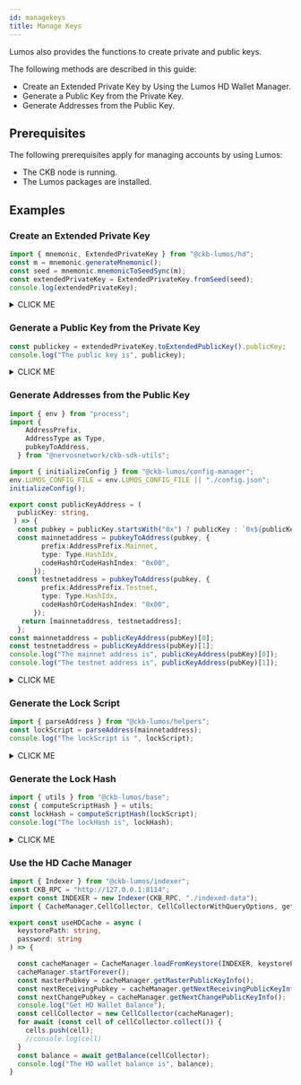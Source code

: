```yaml
---
id: managekeys
title: Manage Keys
---
```

Lumos also provides the functions to create private and public keys.

The following methods are described in this guide:

- Create an Extended Private Key by Using the Lumos HD Wallet Manager. 
- Generate a Public Key from the Private Key.
- Generate Addresses from the Public Key.

## Prerequisites

The following prerequisites apply for managing accounts by using Lumos:

- The CKB node is running.
- The Lumos packages are installed.

## Examples

### Create an Extended Private Key

```typescript title="/mydapp/src/managekey.ts"
import { mnemonic, ExtendedPrivateKey } from "@ckb-lumos/hd";
const m = mnemonic.generateMnemonic();
const seed = mnemonic.mnemonicToSeedSync(m);
const extendedPrivateKey = ExtendedPrivateKey.fromSeed(seed);
console.log(extendedPrivateKey);
```


<details><summary>CLICK ME</summary>
<p>

#### 

```shell
ExtendedPrivateKey {
  privateKey: '0x0bd29e73cb36399a5e4071153ae927248c914a402a2de91e8eb609c5256a907f',
  chainCode: '0x2a37938ba7904529f4ab19456feeae9aa4f0dae6b066b4e52d51f49684f8f392'
}
```
</p>
</details>

### Generate a Public Key from the Private Key

```typescript title="/mydapp/src/managekey.ts"
const publickey = extendedPrivateKey.toExtendedPublicKey().publicKey;
console.log("The public key is", publickey);
```
<details><summary>CLICK ME</summary>
<p>

```shell
The public key is 0x028ce047ab13c66822d10801a9dfffb62b6059798f3d87abd33a5665bb4a7c0346
```
</p>
</details>

### Generate Addresses from the Public Key

```typescript title="/mydapp/src/managekey.ts"
import { env } from "process";
import {
    AddressPrefix,
    AddressType as Type,
    pubkeyToAddress,
  } from "@nervosnetwork/ckb-sdk-utils";

import { initializeConfig } from "@ckb-lumos/config-manager";
env.LUMOS_CONFIG_FILE = env.LUMOS_CONFIG_FILE || "./config.json";
initializeConfig();

export const publicKeyAddress = (
  publicKey: string,
 ) => {
  const pubkey = publicKey.startsWith("0x") ? publicKey : `0x${publicKey}`;  
  const mainnetaddress = pubkeyToAddress(pubkey, {
        prefix:AddressPrefix.Mainnet,
        type: Type.HashIdx,
        codeHashOrCodeHashIndex: "0x00",
      });
  const testnetaddress = pubkeyToAddress(pubkey, {
        prefix:AddressPrefix.Testnet,
        type: Type.HashIdx,
        codeHashOrCodeHashIndex: "0x00",
      });
   return [mainnetaddress, testnetaddress];  
  };
const mainnetaddress = publicKeyAddress(pubKey)[0];
const testnetaddress = publicKeyAddress(pubKey)[1];
console.log("The mainnet address is", publicKeyAddress(pubKey)[0]);
console.log("The testnet address is", publicKeyAddress(pubKey)[1]);
```

<details><summary>CLICK ME</summary>
<p>

```shell
The mainnet address is ckb1qyq2rulujdgjn2r8dsl4xk500mj4qgs32rhqk8yxru
The testnet address is ckt1qyq2rulujdgjn2r8dsl4xk500mj4qgs32rhqtz6e0q
```
</p>
</details>

### Generate the Lock Script

```typescript title="/mydapp/src/managekey.ts"
import { parseAddress } from "@ckb-lumos/helpers";
const lockScript = parseAddress(mainnetaddress);
console.log("The lockScript is ", lockScript);
```
<details><summary>CLICK ME</summary>
<p>

```shell
The lockScript is  {
  code_hash: '0x9bd7e06f3ecf4be0f2fcd2188b23f1b9fcc88e5d4b65a8637b17723bbda3cce8',
  hash_type: 'type',
  args: '0xa1f3fc935129a8676c3f535a8f7ee550221150ee'
}
```
</p>
</details>

### Generate the Lock Hash

```typescript title="/mydapp/src/managekey.ts"
import { utils } from "@ckb-lumos/base";
const { computeScriptHash } = utils;
const lockHash = computeScriptHash(lockScript);
console.log("The lockHash is", lockHash);
```
<details><summary>CLICK ME</summary>
<p>

```shell
The lockHash is 0xee975e19f18318afb708d49567e6f9e652a0d58cd18043f4c85be2a81351a0ac
```
</p>
</details>

### Use the HD Cache Manager

```typescript title="/mydapp/src/managekey.ts"
import { Indexer } from "@ckb-lumos/indexer";
const CKB_RPC = "http://127.0.0.1:8114";
export const INDEXER = new Indexer(CKB_RPC, "./indexed-data");
import { CacheManager,CellCollector, CellCollectorWithQueryOptions, getBalance } from "@ckb-lumos/hd-cache";

export const useHDCache = async (
  keystorePath: string,
  password: string
) => {

  const cacheManager = CacheManager.loadFromKeystore(INDEXER, keystorePath, password)
  cacheManager.startForever();
  const masterPubkey = cacheManager.getMasterPublicKeyInfo();
  const nextReceivingPubkey = cacheManager.getNextReceivingPublicKeyInfo();
  const nextChangePubkey = cacheManager.getNextChangePublicKeyInfo();
  console.log("Get HD Wallet Balance");
  const cellCollector = new CellCollector(cacheManager);
  for await (const cell of cellCollector.collect()) {
    cells.push(cell);
    //console.log(cell)
  }
  const balance = await getBalance(cellCollector);
  console.log("The HD wallet balance is", balance);
}
```

